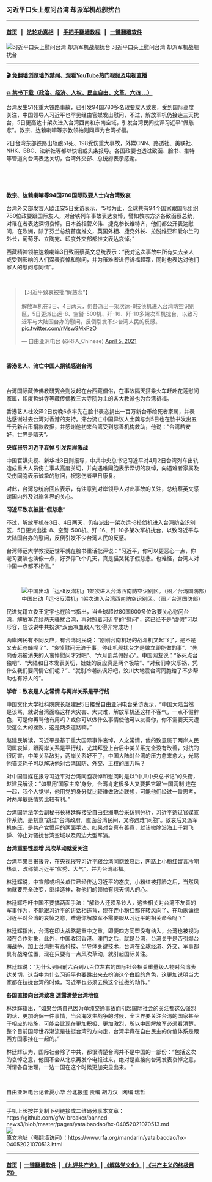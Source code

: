 ### 习近平口头上慰问台湾    却派军机战舰扰台
------------------------

#### [首页](https://github.com/gfw-breaker/banned-news3/blob/master/README.md) &nbsp;&nbsp;|&nbsp;&nbsp; [法轮功真相](https://github.com/begood0513/basic/blob/master/README.md)  &nbsp;&nbsp;|&nbsp;&nbsp; [手把手翻墙教程](https://github.com/gfw-breaker/guides/wiki)  &nbsp;&nbsp;|&nbsp;&nbsp; [一键翻墙软件](https://github.com/gfw-breaker/nogfw/blob/master/README.md)  



<div id="headerimg">
 <img alt="习近平口头上慰问台湾    却派军机战舰扰台" src="https://www.rfa.org/mandarin/yataibaodao/hx-04052021070513.html/@@images/8313c69e-776f-45b4-b031-ba41ab79b167.jpeg" title="习近平口头上慰问台湾    却派军机战舰扰台"/>
 <span class="lead_image_caption">
  习近平口头上慰问台湾    却派军机战舰扰台
 </span>
 <!-- zoomattribute -->
</div>

<hr/>


#### [ 🎬  免翻墙浏览墙外禁闻、观看YouTube热门视频及电视直播](https://github.com/gfw-breaker/HelloWorld)

#### [ 💥  禁书下载（政治、经济、人权、民主自由、文革、六四 ...）](https://github.com/gfw-breaker/books/blob/master/README.md)

<div id="storytext">
 <p>
  台湾发生51死重大铁路事故，已引发94国780多名政要友人致哀，受到国际高度关注，中国领导人习近平也罕见经由官媒发出慰问，不过，解放军机仍接连三天扰台，5日更高达十架次进入台湾西南和东南空域，引发台湾民间批评习近平“假慈悲”。教宗、达赖喇嘛等宗教领袖则同声为台湾祈福。
 </p>
 <p>
  2日台湾东部铁路出轨酿51死、198受伤重大事故，外媒CNN、路透社、美联社、NHK、BBC、法新社等都以快讯或头条报导。各国政要也透过致函、脸书、推特等管道向台湾表达关切，台湾外交部、总统府表示感谢。
 </p>
 <p>
  <br/>
 </p>
 <p>
  <br/>
 </p>
 <p>
  <strong>
   教宗、达赖喇嘛等94国780国际政要人士向台湾致哀
  </strong>
 </p>
 <p>
  台湾外交部发言人欧江安5日受访表示，“5号为止，全球共有94个国家跟国际组织780位政要跟国际友人，对台铁列车事故表达哀悼，譬如教宗方济各致函蔡总统，对罹在者表达深切哀悼。日本首相菅义伟、捷克参长维特齐，他们都公开表达慰问，在欧洲，除了芬兰总统首度推文，英国外相、捷克外长、拉脱维亚和爱尔兰的外长，葡萄牙、立陶宛、印度外交部都推文表达哀悼。”
 </p>
 <p>
  西藏精神领袖达赖喇嘛3日致函蔡英文总统表示：“我对这次事故中所有失去亲人或受到影响的人们深表哀悼和慰问，并为罹难者进行祈福超荐，同时也表达对他们家人的慰问与同情”。
 </p>
 <p>
  <br/>
 </p>
 <blockquote class="twitter-tweet">
  <p dir="ltr" lang="zh">
   【习近平致哀被批“假慈悲”】
   <br/>
   <br/>
   解放军机在3日、4日两天，仍各派出一架次运-8技侦机进入台湾防空识别区，5日更派出运-8、空警-500机、歼-16、歼-10多架次军机扰台，以致习近平与大陆国台办的慰问，反倒引发不少台湾人民的反感。
   <a href="https://t.co/rMsw9MxPzO">
    pic.twitter.com/rMsw9MxPzO
   </a>
  </p>
  — 自由亚洲电台 (@RFA_Chinese)
  <a href="https://twitter.com/RFA_Chinese/status/1379028094242095107?ref_src=twsrc%5Etfw">
   April 5, 2021
  </a>
 </blockquote>
 <p>
  <br/>
 </p>
 <p>
  <strong>
   香港艺人、流亡中国人捐钱感谢台湾
  </strong>
 </p>
 <p>
  <br/>
 </p>
 <p>
  台湾国际藏传佛教研究会则发起在台西藏僧俗，在事故隔天搭乘火车赶赴花莲慰问家属，印度哲蚌寺等藏传佛教三大寺院为主的各大教派也为台湾祈福。
 </p>
 <p>
  香港艺人杜汶泽2日傍晚6点率先在脸书表态捐出一百万新台币给死者家属，并表达感谢过去台湾对香港的支持。滞台流亡中国异议人士龚与剑5日也在脸书发出五千元新台币捐款收据，并感谢他初来台湾受到慈善机构救助，他说：“台湾若安好，世界是晴天”。
 </p>
 <p>
  <strong>
   央媒报导习近平哀悼 引发两岸激战
  </strong>
 </p>
 <p>
  中国官媒央视、新华社3日则报导，中共中央总书记习近平对4月2日台湾列车出轨造成重大人员伤亡事故高度关切，并向遇难同胞表示深切的哀悼，向遇难者家属及受伤同胞表示诚挚的慰问，祝愿伤者早日康复。
 </p>
 <p>
  对此，台湾总统府回应表示，有注意到对岸领导人对此事故的关注，总统蔡英文感谢国内外及对岸各界的关心。
 </p>
 <p>
  <strong>
   习近平致哀被批“假慈悲”
  </strong>
 </p>
 <p>
  不过，解放军机在3日、4日两天，仍各派出一架次运-8技侦机进入台湾防空识别区，5日更派出运-8、空警-500机、歼-16、歼-10多架次军机扰台，以致习近平与大陆国台办的慰问，反倒引发不少台湾人民的反感。
 </p>
 <p>
  台湾师范大学教授范世平就在脸书重话批评说：“习近平，你可以更恶心一点，你老习要演也演像一点，好歹停飞个几天，真是猫哭耗子假慈悲。也难怪，台湾人对中国一点都不相信。”
 </p>
 <p>
  <br/>
 </p>
 <p>
  <figure class="image-richtext image-inline captioned" style="width:638px;">
   <img alt="中国出动「运-8反潜机」1架次进入台湾西南防空识别区。（图／台湾国防部）" src="https://www.rfa.org/mandarin/yataibaodao/hx-04052021070513.html/image.jpg/@@images/08e7e811-6bc3-4db0-afc3-00db813d1654.jpeg" title="image.jpg"/>
   <figcaption class="image-caption">
    中国出动「运-8反潜机」1架次进入台湾西南防空识别区。（图／台湾国防部）
   </figcaption>
   <small>
   </small>
  </figure>
 </p>
 <p>
  民进党籍立委王定宇也在脸书指出，当全球超过80国600多位政要关心慰问台湾，解放军连续两天骚扰台湾，再对照着习近平的“慰问”，这已经不是“虚假”可以形容，应该说中共扮演“双面冷血敌人”扮得非常成功！
 </p>
 <p>
  两岸网民有不同反应，有台湾网民说：“刚刚台南机场的战斗机又起飞了，是不是又去赶苍蝇呢？”、“哀悼慰问无济于事，停止机舰扰台才是做立即能做的事”、“先向香港被消失的人哀悼慰问才对吧”、“六月割菜假好心”。中国网友说：“多死点台独吧”、“大陆和日本发表关切，蛙蛙的反应真是两个极端”、“对我们幸灾乐祸，凭什么我们要同情它们呢？”、“就别冷嘲热讽好吧，汶川大地震台湾同胞给了不少帮助也有好人的”。
 </p>
 <p>
  <strong>
   学者：致哀是人之常情 与两岸关系是平行线
  </strong>
 </p>
 <p>
  中国文化大学社科院院长赵建民5日接受自由亚洲电台采访表示，“中国大陆当然是该骂，就说台湾面临这样大灾害、大灾难，解放军机还这样不客气，一点不假辞色，可是你再骂他有用吗？或你可以做什么事情使他可以友善你，你不需要天天遭受这么大的挫败，这是两条道路嘛。”
 </p>
 <p>
  赵建民解读，习近平是基于重大国际事件哀悼，人之常情，他的致意属于两岸人民同属哀悼，跟两岸关系是平行线，尤其拜登上台后中美关系完全没有改善，对抗的很厉害，中美关系敌对，两岸关系好不了，中国大陆对台湾的压力愈来愈大，光骂他猫哭耗子可以解决他对台湾国防、外交、主权的压力吗？
 </p>
 <p>
  对中国官媒在报导习近平对台湾同胞哀悼和慰问时是以“中共中央总书记”的头衔，赵建民解读：“如果用‘国家主席’身分，台湾肯定很多人又要把它跟‘一国两制’连在一起，我个人觉得，他用党的身分就比较难做政治联想，可能他们经过一番思考，对两岸敏感情势比较有利。”
 </p>
 <p>
  台湾国际法学会副秘书长林廷辉接受自由亚洲电台采访则分析，习近平透过官媒宣传系统，是刻意“跳过”台湾政府，直面台湾民间，又称遇难“同胞”。致哀后又派军机施压，是共产党惯用的两面手法。如果对台真有善意，就该撤除沿海上千颗飞弹、停止对骚扰台湾空域以及周边大型军演。
 </p>
 <p>
  <strong>
   台湾重要性剧增 风吹草动就受关注
  </strong>
 </p>
 <p>
  台湾苹果日报报导，在央视报导习近平跟台湾同胞致哀后，网路上小粉红留言冷嘲热讽，改称赞习近平“优秀、大气”，并为台湾祁福。
 </p>
 <p>
  林廷辉说，中宣部或相关单位已经传达习近平的态度，小粉红被打脸之后，当然风向就要完全改变，继续造神，称他们的领袖有悲天悯人的心。
 </p>
 <p>
  林廷辉呼吁中国不要搞两面手法：“解铃人还须系铃人，这些相关对台湾不友善的军事作为，不能跟习近平的讲话相违背，现在连小粉红都在转风向了、在功歌诵德习近平对台湾的哀悼之意，难道你解放军不需要服从习近平的相关命令吗？”
 </p>
 <p>
  林廷辉指出，台湾在印太战略是重中之重，即便四方同盟没有纳入，台湾也被视为潜在合作对象，此外，中国收回香港、澳门之后，就是台湾，台湾关乎是否引爆台海战争，加上台湾拥有高科技、半导体关键技术，台湾在全球经济、外交、军事都具有战略位置，现在只要有一点风吹草动，就引起国际关注。
 </p>
 <p>
  林廷辉说：“为什么到目前六百到八百位左右的国际社会相关重量级人物对台湾表达关切，这当中为什么习近平也要跳出来去扮演这个白脸的角色，这更加说明当大家都在拉拢台湾的时候，习近平也必须去做这个拉拢的动作。”
 </p>
 <p>
  <strong>
   各国直接向台湾致哀 透露清楚台湾地位
  </strong>
 </p>
 <p>
  林廷辉指出，“如果台湾自己因为单纯交通事故而引起国际社会的关注都这么强烈的话，更加确保一件事情，当台海发生战争的时候，全世界要关注台湾的国家甚至于相应的措施，可能会比现在更加积极、更加激烈，所以中国解放军必须看清楚，整个目前国际世界潮流是往挺台湾的方向走，台湾毕竟在自由民主的价值体系是跟西方国家挂在一起的。”
 </p>
 <p>
  林廷辉认为，国际社会除了中共，都很清楚台湾并不是中国的一部份：“包括这次的哀悼之意，他国不会从北京再发个电报过来，绝对是直接向台湾发表哀悼之意，所谓各自治理，一边一国在这个时候更加突显出来。 ”
 </p>
 <p>
  <br/>
 </p>
 <p>
  自由亚洲电台记者夏小华 台北报道 责编 胡力汉   网编 瑞哲
 </p>
</div>

<hr/>
手机上长按并复制下列链接或二维码分享本文章：<br/>
https://github.com/gfw-breaker/banned-news3/blob/master/pages/yataibaodao/hx-04052021070513.md <br/>
<a href='https://github.com/gfw-breaker/banned-news3/blob/master/pages/yataibaodao/hx-04052021070513.md'><img src='https://github.com/gfw-breaker/banned-news3/blob/master/pages/yataibaodao/hx-04052021070513.md.png'/></a> <br/>
原文地址（需翻墙访问）：https://www.rfa.org/mandarin/yataibaodao/hx-04052021070513.html


------------------------
#### [首页](https://github.com/gfw-breaker/banned-news3/blob/master/README.md) &nbsp;|&nbsp; [一键翻墙软件](https://github.com/gfw-breaker/nogfw/blob/master/README.md) &nbsp;| [《九评共产党》](https://github.com/gfw-breaker/9ping.md/blob/master/README.md#九评之一评共产党是什么) | [《解体党文化》](https://github.com/gfw-breaker/jtdwh.md/blob/master/README.md) | [《共产主义的终极目的》](https://github.com/gfw-breaker/gczydzjmd.md/blob/master/README.md)


<img src='http://gfw-breaker.win/banned-news3/pages/yataibaodao/hx-04052021070513.md' width='0px' height='0px'/>